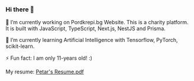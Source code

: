 ### Hi there 👋

🔭 I’m currently working on Pordkrepi.bg Website. This is a charity platform. It is built with JavaScript, TypeScript, Next.js, NestJS and Prisma.

🌱 I’m currently learning Artificial Intelligence with Tensorflow, PyTorch, scikit-learn.

⚡ Fun fact: I am only 11-years old! :)

My resume: [Petar's Resume.pdf](https://github.com/PepiPetrov/PepiPetrov/files/8058920/Petar.s.Resume.pdf)

<!--
**PepiPetrov/PepiPetrov** is a ✨ _special_ ✨ repository because its `README.md` (this file) appears on your GitHub profile.

Here are some ideas to get you started:


- 👯 I’m looking to collaborate on ...
- 🤔 I’m looking for help with ...
- 💬 Ask me about ...
- 📫 How to reach me: ...
- 😄 Pronouns: ...
-->
